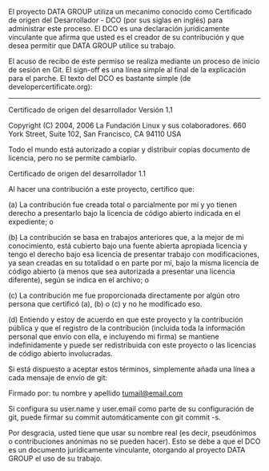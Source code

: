 El proyecto DATA GROUP utiliza un mecanimo conocido como Certificado de origen del Desarrollador - DCO (por sus siglas en inglés) para administrar este proceso. El DCO es una declaración jurídicamente vinculante que afirma que usted es el creador de su contribución y que desea permitir que DATA GROUP utilice su trabajo.

El acuso de recibo de este permiso se realiza mediante un proceso de inicio de sesión en Git. El sign-off es una línea simple al final de la explicación para el parche. El texto del DCO es bastante simple (de developercertificate.org):

---

Certificado de origen del desarrollador
Versión 1.1

Copyright (C) 2004, 2006 La Fundación Linux y sus colaboradores.
660 York Street, Suite 102,
San Francisco, CA 94110 USA

Todo el mundo está autorizado a copiar y distribuir copias
documento de licencia, pero no se permite cambiarlo.

Certificado de origen del desarrollador 1.1

Al hacer una contribución a este proyecto, certifico que:

(a) La contribución fue creada total o parcialmente por mí y yo
tienen derecho a presentarlo bajo la licencia de código abierto
indicada en el expediente; o

(b) La contribución se basa en trabajos anteriores que, a la mejor
de mi conocimiento, está cubierto bajo una fuente abierta apropiada
licencia y tengo el derecho bajo esa licencia de presentar
trabajo con modificaciones, ya sean creadas en su totalidad o en parte
por mí, bajo la misma licencia de código abierto (a menos que sea
autorizada a presentar una licencia diferente), según se indica
en el archivo; o

(c) La contribución me fue proporcionada directamente por algún otro
persona que certificó (a), (b) o (c) y no he modificado
eso.

(d) Entiendo y estoy de acuerdo en que este proyecto y la contribución
pública y que el registro de la contribución (incluida toda la
información personal que envío con ella, e incluyendo mi firma) se
mantiene indefinidamente y puede ser redistribuida
con este proyecto o las licencias de código abierto involucradas.

Si está dispuesto a aceptar estos términos, simplemente añada una línea a cada mensaje de envío de git:

Firmado por: tu nombre y apellido <tumail@email.com>

Si configura su user.name y user.email como parte de su configuración de git, puede firmar su commit automáticamente con git commit -s.

Por desgracia, usted tiene que usar su nombre real (es decir, pseudónimos o contribuciones anónimas no se pueden hacer). Esto se debe a que el DCO es un documento jurídicamente vinculante, otorgando al proyecto DATA GROUP el uso de su trabajo.
